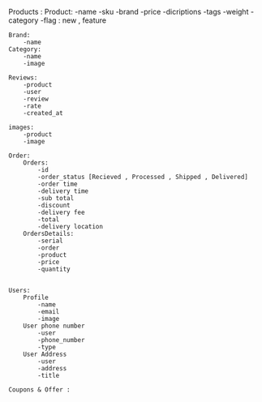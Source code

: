 Products :
    Product:
    -name
    -sku
    -brand
    -price
    -dicriptions
    -tags
    -weight
    -category
    -flag : new , feature

    Brand:
        -name
    Category:
        -name
        -image

    Reviews:
        -product
        -user
        -review
        -rate
        -created_at

    images:
        -product
        -image

    Order:
        Orders:
            -id
            -order_status [Recieved , Processed , Shipped , Delivered]
            -order time
            -delivery time
            -sub total
            -discount
            -delivery fee
            -total
            -delivery location
        OrdersDetails:
            -serial
            -order
            -product
            -price
            -quantity


    Users:
        Profile
            -name
            -email
            -image
        User phone number
            -user
            -phone_number
            -type
        User Address
            -user
            -address
            -title

    Coupons & Offer :
